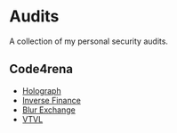 # Audits

A collection of my personal security audits.

## Code4rena

- [Holograph](./code4rena/2022-10-holograph/README.md)
- [Inverse Finance](./code4rena/2022-10-inverse/README.md)
- [Blur Exchange](./code4rena/2022-10-blur/README.md)
- [VTVL](./code4rena/2022-09-vtvl/README.md)
